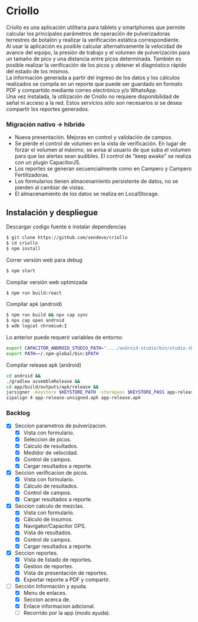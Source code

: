 # Criollo

Criollo es una aplicación utilitaria para tablets y smartphones que permite calcular los principales parámetros de operación de pulverizadoras terrestres de botalón y realizar la verificación estática correspondiente.  
Al usar la aplicación es posible calcular alternativamente la velocidad de avance del equipo, la presión de trabajo y el volumen de pulverización para un tamaño de pico y una distancia entre picos determinada. También es posible realizar la verificación de los picos y obtener el diagnóstico rápido del estado de los mismos.  
La información generada a partir del ingreso de los datos y los cálculos realizados se compila en un reporte que puede ser guardado en formato PDF y compartido mediante correo electrónico y/o WhatsApp.  
Una vez instalada, la utilización de Criollo no requiere disponibilidad de señal ni acceso a la red. Estos servicios sólo son necesarios si se desea compartir los reportes generados.         


### Migración nativo -> híbrido
  - Nueva presentación. Mejoras en control y validación de campos.  
  - Se pierde el control de volumen en la vista de verificación. En lugar de forzar el volumen al máximo, se avisa al usuario de que suba el volumen para que las alertas sean audibles. El control de "keep awake" se realiza con un plugin CapacitorJS.  
  - Los reportes se generan secuencialmente como en Campero y Campero Fertilizadoras.  
  - Los formularios tienen almacenamiento persistente de datos, no se pierden al cambiar de vistas.  
  - El almacenamiento de los datos se realiza en LocalStorage.  

## Instalación y despliegue

Descargar codigo fuente e instalar dependencias
```bash
$ git clone https://github.com/sendevo/criollo
$ cd criollo
$ npm install
```

Correr versión web para debug
```bash
$ npm start
```

Compilar versión web optimizada
```bash
$ npm run build:react
```

Compilar apk (android)
```bash
$ npm run build && npx cap sync
$ npx cap open android
$ adb logcat chromium:I
```

Lo anterior puede requerir variables de entorno:
```bash
export CAPACITOR_ANDROID_STUDIO_PATH="..../android-studio/bin/studio.sh"
export PATH=~/.npm-global/bin:$PATH  
```


Compilar release apk (android)
```bash
cd android && 
./gradlew assembleRelease && 
cd app/build/outputs/apk/release &&
jarsigner -keystore $KEYSTORE_PATH -storepass $KEYSTORE_PASS app-release-unsigned.apk $KEYSTORE_ALIAS && 
zipalign 4 app-release-unsigned.apk app-release.apk
```


### Backlog

  - [x] Seccion parametros de pulverizacion.  
    - [x] Vista con formulario.  
    - [x] Seleccion de picos.  
    - [x] Calculo de resultados.  
    - [x] Medidor de velocidad.  
    - [x] Control de campos.  
    - [x] Cargar resultados a reporte.  
  - [x] Seccion verificacion de picos.  
    - [x] Vista con formulario.  
    - [x] Cálculo de resultados.  
    - [x] Control de campos.  
    - [x] Cargar resultados a reporte.  
  - [x] Seccion calculo de mezclas.  
    - [x] Vista con formulario.  
    - [x] Cálculo de insumos.  
    - [x] Navigator/Capacitor GPS.  
    - [x] Vista de resultados.  
    - [x] Control de campos.  
    - [x] Cargar resultados a reporte.  
  - [x] Seccion reportes.  
    - [x] Vista de listado de reportes.  
    - [x] Gestion de reportes.  
    - [x] Vista de presentación de reportes.  
    - [x] Exportar reporte a PDF y compartir.  
  - [ ] Sección Información y ayuda.  
    - [x] Menu de enlaces.  
    - [x] Seccion acerca de.  
    - [x] Enlace informacion adicional.  
    - [ ] Recorrido por la app (modo ayuda).  
